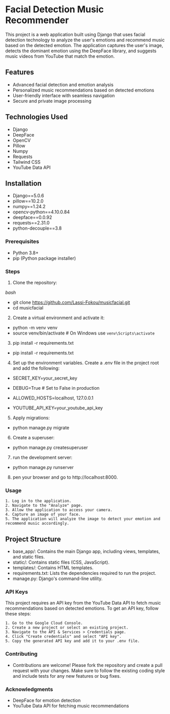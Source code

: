 # Facial Detection Music Recommender

This project is a web application built using Django that uses facial detection technology to analyze the user's emotions and recommend music based on the detected emotion. The application captures the user's image, detects the dominant emotion using the DeepFace library, and suggests music videos from YouTube that match the emotion.

## Features

- Advanced facial detection and emotion analysis
- Personalized music recommendations based on detected emotions
- User-friendly interface with seamless navigation
- Secure and private image processing

## Technologies Used

- Django
- DeepFace
- OpenCV
- Pillow
- Numpy
- Requests
- Tailwind CSS
- YouTube Data API

## Installation

- Django==5.0.6
- pillow==10.2.0
- numpy==1.24.2
- opencv-python==4.10.0.84
- deepface==0.0.92
- requests==2.31.0
- python-decouple==3.8

### Prerequisites

- Python 3.8+
- pip (Python package installer)

### Steps

1. Clone the repository:

*bash*

- git clone https://github.com/Lassi-Fokou/musicfacial.git
- cd musicfacial 

2. Create a virtual environment and activate it:

- python -m venv venv
- source venv/bin/activate  # On Windows use `venv\Scripts\activate`

3. pip install -r requirements.txt

- pip install -r requirements.txt

4. Set up the environment variables. Create a .env file in the project root and add the following:

- SECRET_KEY=your_secret_key
- DEBUG=True  # Set to False in production
- ALLOWED_HOSTS=localhost, 127.0.0.1

- YOUTUBE_API_KEY=your_youtube_api_key

5. Apply migrations:

- python manage.py migrate

6. Create a superuser:

- python manage.py createsuperuser

7. run the development server:

- python manage.py runserver

8. pen your browser and go to http://localhost:8000.

### Usage

    1. Log in to the application.
    2. Navigate to the "Analyze" page.
    3. Allow the application to access your camera.
    4. Capture an image of your face.
    5. The application will analyze the image to detect your emotion and recommend music accordingly.

## Project Structure

   - base_app/: Contains the main Django app, including views, templates, and static files.
   - static/: Contains static files (CSS, JavaScript).
   - templates/: Contains HTML templates.
   - requirements.txt: Lists the dependencies required to run the project.
   - manage.py: Django's command-line utility.

### API Keys

This project requires an API key from the YouTube Data API to fetch music recommendations based on detected emotions. To get an API key, follow these steps:

    1. Go to the Google Cloud Console.
    2. Create a new project or select an existing project.
    3. Navigate to the API & Services > Credentials page.
    4. Click "Create credentials" and select "API key".
    5. Copy the generated API key and add it to your .env file.

### Contributing

- Contributions are welcome! Please fork the repository and create a pull request with your changes. Make sure to follow the existing coding style and include tests for any new features or bug fixes.

### Acknowledgments

   - DeepFace for emotion detection
   - YouTube Data API for fetching music recommendations



